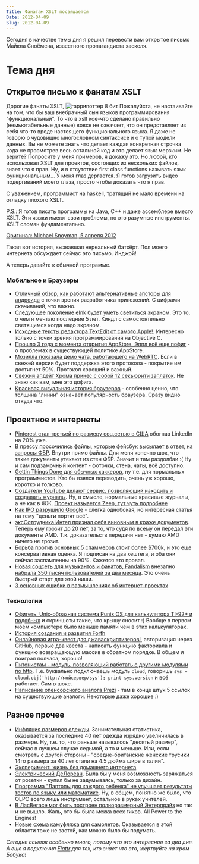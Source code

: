 ```yaml
---
Title: Фанатам XSLT посвящается
Date: 2012-04-09
Slug: 2012-04-09
---
```

Сегодня в качестве темы дня я решил перевести вам открытое письмо Майкла Сноёмена, известного пропагандиста хаскеля.

# Тема дня
## Открытое письмо к фанатам XSLT
Дорогие фанаты XSLT,
![гаррипоттер 8 бит](/images/posts/harry-potter-8bit.jpg)
Пожалуйста, не настаивайте на том, что бы ваш внебрачный сын языков программирования "функциональный". То что в xslt кое-что сделано правильно (немьютабельные данные) вовсе не означает, что он представляет из себя что-то вроде настоящего функционального языка. Я даже не говорю о чудовищно многословном синтаксисе и о тупой модели данных. Вы не можете знать что делает каждая конкретная строчка кода не просмотрев весь остальной код и это делает язык мерзким. Не верите? Попросите у меня примеров, я докажу это. Но любой, кто использовал XSLT для проектов, состоящих из нескольких файлов, знает что я прав. Ну, и в отсутствие first class functions называть язык функциональным… У меня глаз дергается. Я готов загрузить видео подергиваний моего глаза, просто чтобы доказать что я прав.

С уважением, программист на haskell, тратящий не мало времени на отладку плохого XSLT.

P.S.: Я готов писать программы на Java, C++ и даже ассемблере вместо XSLT. Эти языки имеют свои проблемы, но это разумные инструменты. XSLT сломан фундаментально.

[Оригинал: Michael Snoyman, 5 апреля 2012](http://www.snoyman.com/blog/2012/04/xslt-rant.html)

Такая вот история, вызвавшая нереальный батхёрт. Пол моего интернета обсуждает сейчас это письмо. Инджой!

А теперь давайте к обычной программе.

### Мобильное и Браузеры

* [Отличный обзор, как работают альтернативные апсторы для андроида](http://martingryner.com/on-alternative-android-app-stores/) с точки зрения разработчика приложений. С цифрами скачиваний, что важно.
* [Следующее поколение eInk будет уметь светиться экраном](http://techcrunch.com/2012/04/06/next-generation-of-e-ink-kindle-to-sport-new-front-lit-screen/). Это то, о чем я мечтаю последние 5 лет. Киндл с самостоятельно светящимся когда надо экраном.
* [Исходные тексты редактора TextEdit от самого Apple!](https://developer.apple.com/library/mac/#samplecode/TextEdit/Introduction/Intro.html). Интересно только с точки зрения программирования на Objective C.
* [Прошло 3 года с момента открытия AppStore. Эппл всё еще пофиг](http://kswizz.com/post/20535041240/app-store-retrospective?3-years-later-apple-does-not-care) - о проблемах в существующей политике AppStore.
* [Мозилла показала демо чата, работающего на WebRTC](http://arstechnica.com/business/news/2012/04/html5-roundup-mozilla-demos-standards-based-video-chat-in-firefox.ars). Если в свежей версии будет поддержка этого протокола - покрытие им достигнет 50%. Протокол хороший и важный.
* [Свежий апдейт Хрома принес с собой 12 секьюрити заплаток](http://www.msnbc.msn.com/id/46976509/ns/technology_and_science-security/t/google-chrome-update-fixes-security-bugs/#.T4IZQpo9X-E). Не знаю как вам, мне это дофига.
* [Красивая визуальная история браузеров](http://www.business2community.com/tech-gadgets/a-visual-history-of-the-internet-browser-0156882) - особенно ценно, что толщина "линии" означает популярность браузера. Сразу видно откуда что.

## Проектное и интернеты
* [Pinterest стал третьей по размеру соц.сетью в США](http://mashable.com/2012/04/06/pinterest-number-3-social-network/) обогнав LinkedIn на 20% уже.
* [В прессу просочились файлы, которые фейсбук высылает в ответ, на запросы ФБР](http://blog.thephoenix.com/blogs/phlog/archive/2012/04/06/when-police-subpoena-your-facebook-information-heres-what-facebook-sends-cops.aspx). Внутри прямо файлы. Для меня конечно шок, что такие документы утекают из стен ФБР. Значит и там раздолбаи :( Ну и сам подзамочный контент - фоточки, стена, чаты, всё доступно.
* [Gettin Things Done для обычных хаккеров](http://gtdfh.branchable.com/), ну т.е. для нормальных программистов. Кто бы взялся переводить, очень уж хорошо, коротко и толково.
* [Создатели YouTube делают сервис, позволяющий находить и создавать журналы](http://thenextweb.com/insider/2012/04/07/youtube-founders-avos-zeen/). Ну, в смысле, нормальные красивые журналы, а не как в ЖЖ. [Проект назыается Zeen, тут чуть подробнее](http://fusible.com/2012/04/youtube-co-founders-are-working-on-a-new-avos-product-called-zeen/)
* [Как IPO разрушило Google](http://techcrunch.com/2012/04/08/how-the-ipo-ruined-google/) - слегка однобокая, но интересная статья на тему "деньги портят всё".
* [эксСотрудника Интел признал себя виновным в краже документов](http://www.reuters.com/article/2012/04/06/us-intel-theft-idUSBRE8350LQ20120406). Теперь ему грозит до 20 лет, за то, что судя по всему он передал эти документы AMD. Т.к. доказательств передачи нет - думаю AMD ничего не грозит.
* [Борьба против основных 5 спаммеров стоит более $700k](http://marketingland.com/inside-twitters-spam-lawsuit-9530), и это еще консервативная оценка. Я подписан на два хештега, и оба они сейчас заспамленны на 90%. Кажется это провал.
* [Новая соцсеть для музыкантов и фанатов, Fandalism](http://www.fandalism.com/) внезапно [набрала 350 тысяч пользователей за два месяца](http://techcrunch.com/2012/04/06/philip-kaplan-fandalism/). Это очень быстрый старт для этой ниши.
* [3 основных ошибки в размышлениях об интернет-проектах](http://yusufarslan.net/3-common-misconceptions-about-web-development-projects)


### Технологии
* [Офигеть. Unix-образная система Punix OS для калькулятора TI-92+ и подобных](http://punix-os.blogspot.com/) и скриншоты такие, что крышу сносит :) Вообще в первом моем компьютере было меньше памяти чем в этих калькуляторах.
* [История создания и развития Forth](https://groups.google.com/forum/?fromgroups#!topic/comp.lang.forth/ThWiGXwKqv4)
* [Онлайновая игра-квест для джаваскриптизеров!](https://attachments.me/hirehack/public/computer.html), авторизация через GitHub, первые два квеста - написать функцию факториала и функцию возвращающую массив в обратном порядке. В общем я поиграл полчаса, хорошо!
* [Питонистам - модуль, позволяющий работать с другими модулями по http](http://mcerdeira.github.com/cloud.obj/). Т.е. буквально подключаешь модуль `cloud`, говоришь `sys = cloud.obj('http://мойсервер/sys'); print sys.version` и всё работает. Сам в шоке.
* [Написание опенсорсного аналога Prezi](http://adityabhatt.wordpress.com/2012/04/06/writing-a-prezi-clone-with-html5-svg-and-javascript/) - там в конце штук 5 ссылок на существующие аналоги. Некоторые даже хорошие :)

## Разное прочее
* [Инфляция размеров одежды](http://www.economist.com/node/21552262). Занимательная статистика, оказывается за последние 40 лет одежда изрядно увеличилась в размере. Ну, т.е. то, что раньше называлось "десятый размер", сейчас в лучшем случае седьмой, а то и меньше. Или, если смотреть с другой стороны - "средне-британские женские трусики 14го размера за 40 лет стали на 4.5 дюйма шире в талии".
* [Эксперимент: жизнь без домашнего интернета](http://www.graemeblake.ca/2012/04/07/experiment-living-without-a-home-internet-connection/)
* [Электрический ДеЛореан](http://www.theverge.com/2012/4/7/2931699/dmcev-electric-delorean-auto-show-0-to-60-under-60-seconds-95000?utm_source=dlvr.it&utm_medium=twitter). Была бы у меня возможность заряжаться от розетки - купил бы не задумываясь, только за дизайн.
* [Программа "Лаптопы для каждого ребенка" не улучшает результаты тестов по языку или математике](http://www.theverge.com/2012/4/7/2932925/olpc-results-language-math-test-scores-idb). Ну, в общем, понятно же было, что OLPC всего лишь инструмент, остальное в руках учителей.
* [В ЛасВегасе мог быть построен полноразмерный Энтерпрайз](http://www.garygoddard.com/blog/index.php/now-it-can-be-told-the-star-trek-attraction-that-almost-came-to-life-in-1992/) но так и не вышло. Жаль, это бы была мекка всех гиков. All Power to the Engines!
* [Новые схема камуфляжа для самолетов](http://markosun.wordpress.com/2011/02/03/new-fighter-jet-camouflage-schemes/). Оказывается в этой области тоже не застой, как можно было бы подумать.

*Сегодня ссылок особенно много, потому что это интересное за два дня. А еще я подключил [Flattr](https://flattr.com/thing/619239/) для тех, кто знает что это, жертвуйте на храм Бобука!*